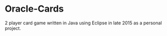 # Oracle-Cards
2 player card game written in Java using Eclipse in late 2015 as a personal project.
